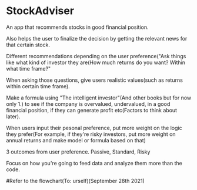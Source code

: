 # StockAdviser
An app that recommends stocks in good financial position.

Also helps the user to finalize the decision by getting the relevant news for that certain stock.

Different recommendations depending on the user preference("Ask things like what kind of investor they are(How much returns do you want? Within what time frame?"

When asking those questions, give users realistic values(such as returns within certain time frame).

Make a formula using "The intelligent investor"(And other books but for now only 1.) to see if the company is overvalued, undervalued, in a good financial position, if they can 
generate profit etc(Factors to think about later).

When users input their pesonal preference, put more weight on the logic they prefer(For example, if they're risky investors, put more weight on annual returns and make model or formula based on that)

3 outcomes from user preference. Passive, Standard, Risky

Focus on how you're going to feed data and analyze them more than the code.



#Refer to the flowchart(To: urself)(September 28th 2021)








